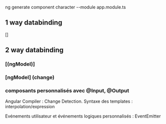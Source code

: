 ng generate component character --module app.module.ts

## 1 way databinding
[]

## 2 way databinding
### [(ngModel)]
### [ngModel] (change)
### composants personnalisés avec @Input, @Output 

Angular Compiler : Change Detection.
Syntaxe des templates : interpolation/expression

Evénements utilisateur et événements logiques personnalisés : EventEmitter